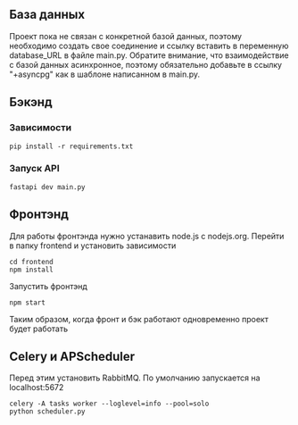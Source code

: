 ## База данных
Проект пока не связан с конкретной базой данных, поэтому необходимо создать свое соединение и ссылку вставить в переменную database_URL в файле main.py. Обратите внимание, что взаимодействие с базой данных асинхронное, поэтому обязательно добавьте в ссылку "+asyncpg" как в шаблоне  написанном в main.py.
## Бэкэнд
### Зависимости
```
pip install -r requirements.txt
```
### Запуск API
```
fastapi dev main.py
```
## Фронтэнд
Для работы фронтэнда нужно устанавить node.js с nodejs.org.
Перейти в папку frontend и установить зависимости
```
cd frontend
npm install
```
Запустить фронтэнд
```
npm start
```
Таким образом, когда фронт и бэк работают одновременно проект будет работать

## Celery и APScheduler
Перед этим установить RabbitMQ. По умолчанию запускается на localhost:5672
```
celery -A tasks worker --loglevel=info --pool=solo
python scheduler.py
```
